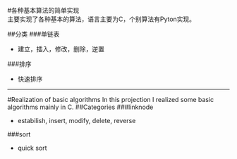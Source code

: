 #各种基本算法的简单实现  
主要实现了各种基本的算法，语言主要为C，个别算法有Pyton实现。

##分类
###单链表
- 建立，插入，修改，删除，逆置   

###排序
- 快速排序




---
#Realization of basic algorithms
In this projection I realized some basic algorithms mainly in C.
##Categories
###linknode
- estabilish, insert, modify, delete, reverse

###sort
- quick sort